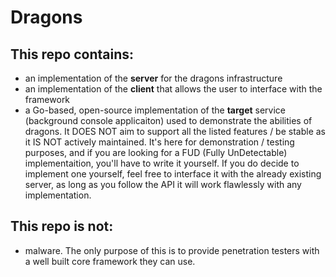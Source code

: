 # Dragons
## This repo contains:
 - an implementation of the **server** for the dragons infrastructure
 - an implementation of the **client** that allows the user to interface with the framework
 - a Go-based, open-source implementation of the **target** service (background console applicaiton) used to demonstrate the abilities of dragons. It DOES NOT aim to support all the listed features / be stable as it IS NOT actively maintained. It's here for demonstration / testing purposes, and if you are looking for a FUD (Fully UnDetectable) implementaition, you'll have to write it yourself. If you do decide to implement one yourself, feel free to interface it with the already existing server, as long as you follow the API it will work flawlessly with any implementation.

## This repo is not:
 - malware. The only purpose of this is to provide penetration testers with a well built core framework they can use.
